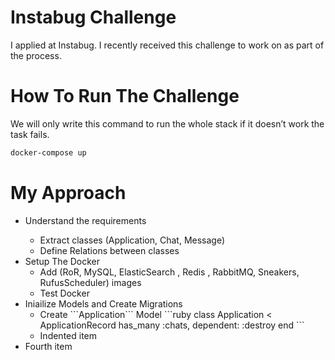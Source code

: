 
# Instabug Challenge

I applied at Instabug. I recently received this challenge to work on as part of the process.

# How To Run The Challenge

We will only write this command to run the whole stack if it doesn’t work the task fails.
``` bash
docker-compose up
``` 

# My Approach

<ul>
  <li>Understand the requirements</li>
      <ul>
      <li>Extract classes (Application, Chat, Message)</li>
      <li>Define Relations between classes </li>
    </ul>
  <li>Setup The Docker
        <ul>
        <li>Add (RoR, MySQL, ElasticSearch , Redis , RabbitMQ, Sneakers, RufusScheduler) images</li>
        <li>Test Docker</li>
        </ul>
     </li>
  <li>Iniailize Models and Create Migrations
    <ul>
      <li>
        Create ```Application``` Model 
        ```ruby
          class Application < ApplicationRecord
             has_many :chats, dependent: :destroy
          end
        ```
      </li>
      <li>Indented item</li>
    </ul>
  </li>
  <li>Fourth item</li>
</ul>
